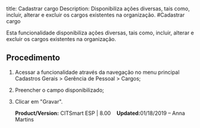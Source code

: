 title: Cadastrar cargo
Description: Disponibiliza ações diversas, tais como, incluir, alterar e excluir os cargos existentes na organização.
#Cadastrar cargo

Esta funcionalidade disponibiliza ações diversas, tais como, incluir, alterar e
excluir os cargos existentes na organização.

Procedimento
----------------

1.  Acessar a funcionalidade através da navegação no menu principal Cadastros
    Gerais \> Gerência de Pessoal \> Cargos;

2.  Preencher o campo disponibilizado;

3.  Clicar em "Gravar".


    <b>Product/Version:</b> CITSmart ESP | 8.00 &nbsp;&nbsp;
    <b>Updated:</b>01/18/2019 – Anna Martins

